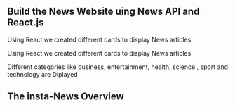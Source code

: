 <h2>Build the News Website uing News API and React.js</h2>
<p>Using React we created different cards to display News articles</p>
<p>Using React we created different cards to display News articles</p>
<p>Different categories like business, entertainment, health, science , sport and technology are Diplayed</p>

<h2> The insta-News Overview <h2>
 
  
